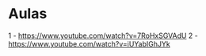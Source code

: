# Aulas

1 - https://www.youtube.com/watch?v=7RoHxSGVAdU
2 - https://www.youtube.com/watch?v=iUYabIGhJYk
